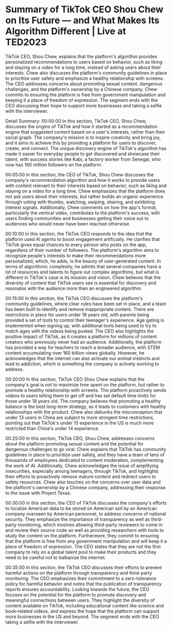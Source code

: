 # Summary of TikTok CEO Shou Chew on Its Future — and What Makes Its Algorithm Different | Live at TED2023

TikTok CEO, Shou Chew, explains that the platform's algorithm provides personalized recommendations to users based on behavior, such as liking and staying on a video for a long time, instead of asking users about their interests. Chew also discusses the platform's community guidelines in place to prioritize user safety and emphasize a healthy relationship with screens. The CEO addresses concerns about promoting sexual content, dangerous challenges, and the platform's ownership by a Chinese company. Chew commits to ensuring the platform is free from government manipulation and keeping it a place of freedom of expression. The segment ends with the CEO discussing their hope to support more businesses and taking a selfie with the interviewer.

Detail Summary: 
00:00:00
In this section, TikTok CEO, Shou Chew, discusses the origins of TikTok and how it started as a recommendation engine that suggested content based on a user's interests, rather than their social graph. The company's mission is to inspire creativity and bring joy, and it aims to achieve this by providing a platform for users to discover, create, and connect. The unique discovery engine of TikTok's algorithm has made it easier for everyday people to get discovered and showcase their talent, with success stories like Kabi, a factory worker from Senegal, who now has 160 million followers on the platform.

00:05:00
In this section, the CEO of TikTok, Shou Chew discusses the company's recommendation algorithm and how it works to provide users with content relevant to their interests based on behavior, such as liking and staying on a video for a long time. Chew emphasizes that the platform does not ask users about their interests, but rather builds an organic experience through voting with thumbs, watching, swiping, sharing, and exhibiting interest signals. Additionally, Chew comments on how the app's format, particularly the vertical video, contributes to the platform's success, with users finding communities and businesses getting their voice out to audiences who would never have been reached otherwise.

00:10:00
In this section, the TikTok CEO responds to the idea that the platform used AI agents to boost engagement artificially. He clarifies that TikTok gives equal chances to every person who posts on the app, regardless of their number of followers. The platform's algorithm aims to recognize people's interests to make their recommendations more personalized, which, he adds, is the beauty of user-generated content. In terms of algorithmic complexity, he admits that several companies have a lot of resources and talents to figure out complex algorithms, but what is different in TikTok's case is its mission and vision. Chew believes that the diversity of content that TikTok users see is essential for discovery and resonates with the audience more than an engineered algorithm.

00:15:00
In this section, the TikTok CEO discusses the platform's community guidelines, where clear rules have been set in place, and a team has been built to identify and remove inappropriate content. There are restrictions in place for users under 18 years old, with parents being provided a set of tools to control their teenager's experience. Age gating is implemented when signing up, with additional tools being used to try to match ages with the videos being posted. The CEO also highlights the positive impact of TikTok, as it creates a platform for millions of content creators who previously never had an audience. Additionally, the platform has provided a way for teachers to reach a broader audience, with STEM content accumulating over 160 billion views globally. However, he acknowledges that the internet can also activate our animal instincts and lead to addiction, which is something the company is actively working to address.

00:20:00
In this section, TikTok CEO Shou Chew explains that the company's goal is not to maximize time spent on the platform, but rather to promote a healthy relationship with screens. The platform proactively sends videos to users telling them to get off and has set default time limits for those under 18 years old. The company believes that promoting a healthy balance is the best long-term strategy, as it leads to customers with healthy relationships with the product. Chew also debunks the misconception that under 13 users in China are subject to more stringent time restrictions, pointing out that TikTok's under 13 experience in the US is much more restricted than China's under 14 experience.

00:25:00
In this section, TikTok CEO, Shou Chew, addresses concerns about the platform promoting sexual content and the potential for dangerous challenges to go viral. Chew explains that TikTok has community guidelines in place to prioritize user safety, and they have a team of tens of thousands of employees dedicated to content moderation, complementing the work of AI. Additionally, Chew acknowledges the issue of amplifying insecurities, especially among teenagers, through TikTok, and highlights their efforts to proactively remove mature content and redirect users to safety resources. Chew also touches on the concerns over user data and the platform's ownership by a Chinese company, addressing their response to the issue with Project Texas.

00:30:00
In this section, the CEO of TikTok discusses the company's efforts to localize American data to be stored on American soil by an American company overseen by American personnel, to address concerns of national security. They emphasize the importance of transparency as well as third-party monitoring, which involves allowing third-party reviewers to come in and review their source code as well as providing researchers with tools to study the content on the platform. Furthermore, they commit to ensuring that the platform is free from any government manipulation and will keep it a place of freedom of expression. The CEO states that they are not the first company to rely on a global talent pool to make their products and they need to be careful not to balkanize the internet.

00:35:00
In this section, the TikTok CEO discusses their efforts to prevent harmful actions on the platform through transparency and third-party monitoring. The CEO emphasizes their commitment to a zero-tolerance policy for harmful behavior and notes that the publication of transparency reports ensures accountability. Looking towards the future, the CEO focuses on the potential for the platform to promote discovery and meaningful connections between users. They highlight the diversity of content available on TikTok, including educational content like science and book-related videos, and express the hope that the platform can support more businesses in the US and beyond. The segment ends with the CEO taking a selfie with the interviewer.

